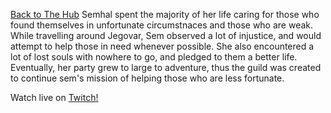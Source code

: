 [Back to The Hub]()
Semhal spent the majority of her life caring for those who found themselves in unfortunate circumstnaces and those who are weak. While travelling around Jegovar, Sem observed a lot of injustice, and would attempt to help those in need whenever possible. She also encountered a lot of lost souls with nowhere to go, and pledged to them a better life. Eventually, her party grew to large to adventure, thus the guild was created to continue 
sem's mission of helping those who are less fortunate.

Watch live on [Twitch!](https://www.twitch.tv/removesam)  
